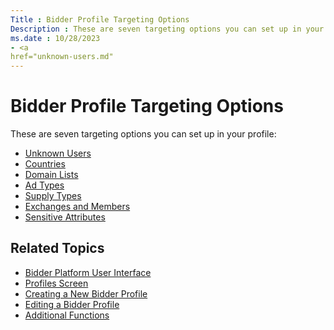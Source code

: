 ```yaml
---
Title : Bidder Profile Targeting Options
Description : These are seven targeting options you can set up in your profile:
ms.date : 10/28/2023
- <a
href="unknown-users.md"
---
```



# Bidder Profile Targeting Options



These are seven targeting options you can set up in your profile:

- <a
  href="unknown-users.md"
  class="xref" target="_blank">Unknown Users</a>
- <a
  href="countries.md"
  class="xref" target="_blank">Countries</a>
- <a
  href="domain-lists.md"
  class="xref" target="_blank">Domain Lists</a>
- <a href="ad-types.md"
  class="xref" target="_blank">Ad Types</a>
- <a
  href="supply-types.md"
  class="xref" target="_blank">Supply Types</a>
- <a
  href="exchanges-and-members.md"
  class="xref" target="_blank">Exchanges and Members</a>
- <a
  href="sensitive-attributes.md"
  class="xref" target="_blank">Sensitive Attributes</a>


## Related Topics

- <a
  href="bidder-platform-user-interface.md"
  class="xref" target="_blank">Bidder Platform User Interface</a>
- <a
  href="profiles-screen.md"
  class="xref" target="_blank">Profiles Screen</a>
- <a
  href="creating-a-new-bidder-profile.md"
  class="xref" target="_blank">Creating a New Bidder Profile</a>
- <a
  href="editing-a-bidder-profile.md"
  class="xref" target="_blank">Editing a Bidder Profile</a>
- <a
  href="additional-functions.md"
  class="xref" target="_blank">Additional Functions</a>






